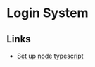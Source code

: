 # Login System 


## Links

* [Set up node typescript](https://www.digitalocean.com/community/tutorials/setting-up-a-node-project-with-typescript)


